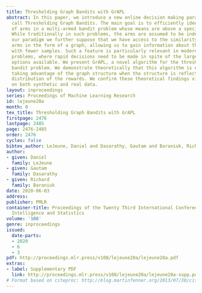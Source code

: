 ```yaml
---
title: Thresholding Graph Bandits with GrAPL
abstract: In this paper, we introduce a new online decision making paradigm that we
  call Thresholding Graph Bandits. The main goal is to efficiently identify a subset
  of arms in a multi-armed bandit problem whose means are above a specified threshold.
  While traditionally in such problems, the arms are assumed to be independent, in
  our paradigm we further suppose that we have access to the similarity between the
  arms in the form of a graph, allowing us to gain information about the arm means
  with fewer samples. Such a feature is particularly relevant in modern decision making
  problems, where rapid decisions need to be made in spite of the large number of
  options available. We present GrAPL, a novel algorithm for the thresholding graph
  bandit problem. We demonstrate theoretically that this algorithm is effective in
  taking advantage of the graph structure when the structure is reflective of the
  distribution of the rewards. We confirm these theoretical findings via experiments
  on both synthetic and real data.
layout: inproceedings
series: Proceedings of Machine Learning Research
id: lejeune20a
month: 0
tex_title: Thresholding Graph Bandits with GrAPL
firstpage: 2476
lastpage: 2485
page: 2476-2485
order: 2476
cycles: false
bibtex_author: LeJeune, Daniel and Dasarathy, Gautam and Baraniuk, Richard
author:
- given: Daniel
  family: LeJeune
- given: Gautam
  family: Dasarathy
- given: Richard
  family: Baraniuk
date: 2020-06-03
address: 
publisher: PMLR
container-title: Proceedings of the Twenty Third International Conference on Artificial
  Intelligence and Statistics
volume: '108'
genre: inproceedings
issued:
  date-parts:
  - 2020
  - 6
  - 3
pdf: http://proceedings.mlr.press/v108/lejeune20a/lejeune20a.pdf
extras:
- label: Supplementary PDF
  link: http://proceedings.mlr.press/v108/lejeune20a/lejeune20a-supp.pdf
# Format based on citeproc: http://blog.martinfenner.org/2013/07/30/citeproc-yaml-for-bibliographies/
---
```

